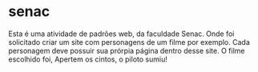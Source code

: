 # senac

Esta é uma atividade de padrões web, da faculdade Senac. 
Onde foi solicitado criar um site com personagens de um filme por exemplo.
Cada personagem deve possuir sua prórpia página dentro desse site.
O filme escolhido foi, Apertem os cintos, o piloto sumiu!
